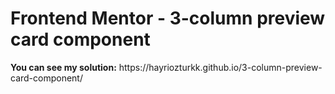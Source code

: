 # Frontend Mentor - 3-column preview card component

<p><b>You can see my solution:</b> https://hayriozturkk.github.io/3-column-preview-card-component/</p>

